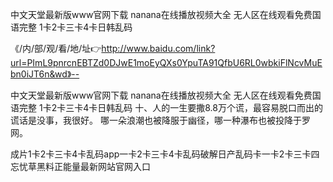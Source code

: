 中文天堂最新版www官网下载
nanana在线播放视频大全
无人区在线观看免费国语完整
1卡2卡三卡4卡日韩乱码


《/内/部/观/看/地/址👉http://www.baidu.com/link?url=PImL9pnrcnEBTZd0DJwE1moEyQXs0YpuTA91QfbU6RL0wbkiFlNcvMuEbn0iJT6n&wd》--

中文天堂最新版www官网下载
nanana在线播放视频大全
无人区在线观看免费国语完整
1卡2卡三卡4卡日韩乱码
	十、人的一生要撒8.8万个谎，最容易脱口而出的谎话是没事，我很好。
哪一朵浪潮也被降服于幽径，哪一种瀑布也被投降于罗网。





成片1卡2卡三卡4卡乱码app一卡2卡三卡4卡乱码破解日产乱码卡一卡2卡三卡四忘忧草黑料正能量最新网站官网入口
